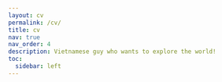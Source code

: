 ```yaml
---
layout: cv
permalink: /cv/
title: cv
nav: true
nav_order: 4
description: Vietnamese guy who wants to explore the world!
toc:
  sidebar: left
---
```

